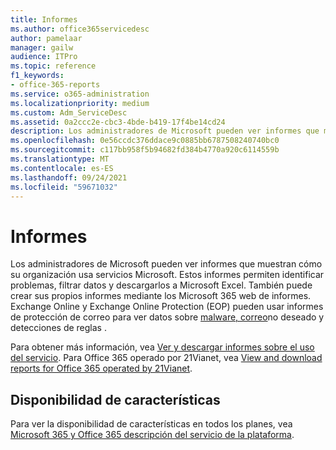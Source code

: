 ```yaml
---
title: Informes
ms.author: office365servicedesc
author: pamelaar
manager: gailw
audience: ITPro
ms.topic: reference
f1_keywords:
- office-365-reports
ms.service: o365-administration
ms.localizationpriority: medium
ms.custom: Adm_ServiceDesc
ms.assetid: 0a2ccc2e-cbc3-4bde-b419-17f4be14cd24
description: Los administradores de Microsoft pueden ver informes que muestran cómo su organización usa servicios Microsoft. Estos informes permiten identificar problemas, filtrar datos y descargarlos a Microsoft Excel. También puede crear sus propios informes mediante los Microsoft 365 web de informes. Exchange Online y Exchange Online Protection (EOP) pueden usar informes de protección de correo para ver datos sobre malware, correo no deseado y detecciones de reglas.
ms.openlocfilehash: 0e56ccdc376ddace9c0885bb6787508240740bc0
ms.sourcegitcommit: c117bb958f5b94682fd384b4770a920c6114559b
ms.translationtype: MT
ms.contentlocale: es-ES
ms.lasthandoff: 09/24/2021
ms.locfileid: "59671032"
---
```

# <a name="reports"></a>Informes

Los administradores de Microsoft pueden ver informes que muestran cómo su organización usa servicios Microsoft. Estos informes permiten identificar problemas, filtrar datos y descargarlos a Microsoft Excel. También puede crear sus propios informes mediante los Microsoft 365 web de informes. Exchange Online y Exchange Online Protection (EOP) pueden usar informes de protección de correo para ver datos sobre [malware, correo](/exchange/monitoring/use-mail-protection-reports)no deseado y detecciones de reglas .
  
Para obtener más información, vea [Ver y descargar informes sobre el uso del servicio](/microsoft-365/admin/activity-reports/activity-reports). Para Office 365 operado por 21Vianet, vea [View and download reports for Office 365 operated by 21Vianet](/microsoft-365/admin/activity-reports/activity-reports).
  
## <a name="feature-availability"></a>Disponibilidad de características

Para ver la disponibilidad de características en todos los planes, vea [Microsoft 365 y Office 365 descripción del servicio de la plataforma](office-365-platform-service-description.md).
